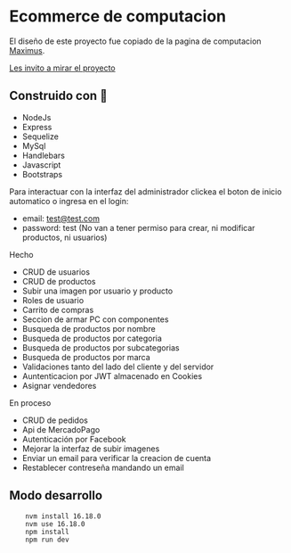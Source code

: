 # Ecommerce de computacion
El diseño de este proyecto fue copiado de la pagina de computacion [Maximus](https://www.maximus.com.ar/HOME/maximus.aspx).

[Les invito a mirar el proyecto](https://yoel-ecommerce.herokuapp.com/)

## Construido con :hammer:
- NodeJs
- Express
- Sequelize
- MySql
- Handlebars
- Javascript
- Bootstraps

Para interactuar con la interfaz del administrador clickea el boton de inicio automatico o ingresa en el login:
- email: test@test.com
- password: test
(No van a tener permiso para crear, ni modificar productos, ni usuarios)

 Hecho
- CRUD de usuarios
- CRUD de productos
- Subir una imagen por usuario y producto
- Roles de usuario
- Carrito de compras
- Seccion de armar PC con componentes
- Busqueda de productos por nombre
- Busqueda de productos por categoria
- Busqueda de productos por subcategorias
- Busqueda de productos por marca
- Validaciones tanto del lado del cliente y del servidor
- Auntenticacion por JWT almacenado en Cookies
- Asignar vendedores

En proceso
- CRUD de pedidos
- Api de MercadoPago
- Autenticación por Facebook
- Mejorar la interfaz de subir imagenes
- Enviar un email para verificar la creacion de cuenta
- Restablecer contreseña mandando un email

## Modo desarrollo
```
    nvm install 16.18.0
    nvm use 16.18.0
    npm install
    npm run dev
```
